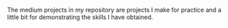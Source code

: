 The medium projects in my repository are projects I make for practice and a little bit for demonstrating the skills I have obtained.